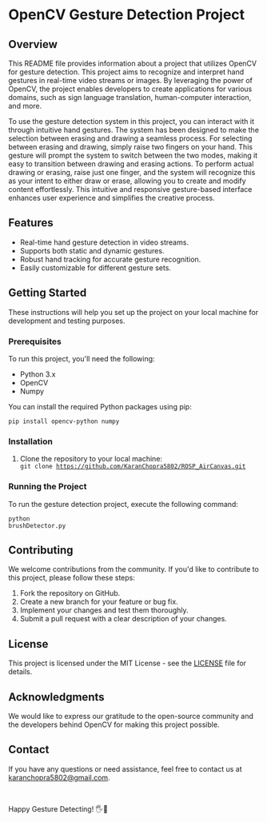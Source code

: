 <!DOCTYPE html>
<html>
<body>
    <h1>OpenCV Gesture Detection Project</h1>
    <h2>Overview</h2>
    <p>This README file provides information about a project that utilizes OpenCV for gesture detection. This project aims to recognize and interpret hand gestures in real-time video streams or images. By leveraging the power of OpenCV, the project enables developers to create applications for various domains, such as sign language translation, human-computer interaction, and more.
    
To use the gesture detection system in this project, you can interact with it through intuitive hand gestures. The system has been designed to make the selection between erasing and drawing a seamless process. For selecting between erasing and drawing, simply raise two fingers on your hand. This gesture will prompt the system to switch between the two modes, making it easy to transition between drawing and erasing actions. To perform actual drawing or erasing, raise just one finger, and the system will recognize this as your intent to either draw or erase, allowing you to create and modify content effortlessly. This intuitive and responsive gesture-based interface enhances user experience and simplifies the creative process.</p>
    <h2>Features</h2>
    <ul>
        <li>Real-time hand gesture detection in video streams.</li>
        <li>Supports both static and dynamic gestures.</li>
        <li>Robust hand tracking for accurate gesture recognition.</li>
        <li>Easily customizable for different gesture sets.</li>
    </ul>
    <h2>Getting Started</h2>
    <p>These instructions will help you set up the project on your local machine for development and testing purposes.</p>
    <h3>Prerequisites</h3>
    <p>To run this project, you'll need the following:</p>
    <ul>
        <li>Python 3.x</li>
        <li>OpenCV</li>
        <li>Numpy</li>
    </ul>
    <p>You can install the required Python packages using pip:</p>
    <code>pip install opencv-python numpy</code>
    <h3>Installation</h3>
    <ol>
        <li>Clone the repository to your local machine:</li>
        <code>git clone https://github.com/KaranChopra5802/ROSP_AirCanvas.git</code>
    </ol>
    <h3>Running the Project</h3>
    <p>To run the gesture detection project, execute the following command:</p>
    <code>python brushDetector.py</code>
    <h2>Contributing</h2>
    <p>We welcome contributions from the community. If you'd like to contribute to this project, please follow these steps:</p>
    <ol>
        <li>Fork the repository on GitHub.</li>
        <li>Create a new branch for your feature or bug fix.</li>
        <li>Implement your changes and test them thoroughly.</li>
        <li>Submit a pull request with a clear description of your changes.</li>
    </ol>
    <h2>License</h2>
    <p>This project is licensed under the MIT License - see the <a href="LICENSE">LICENSE</a> file for details.</p>
    <h2>Acknowledgments</h2>
    <p>We would like to express our gratitude to the open-source community and the developers behind OpenCV for making this project possible.</p>
    <h2>Contact</h2>
    <p>If you have any questions or need assistance, feel free to contact us at <a href="mailto:karanchopra5802@gmail.com">karanchopra5802@gmail.com</a>.</p>      
    <p>Happy Gesture Detecting! 🖐️🤖</p>
</body>
</html>
